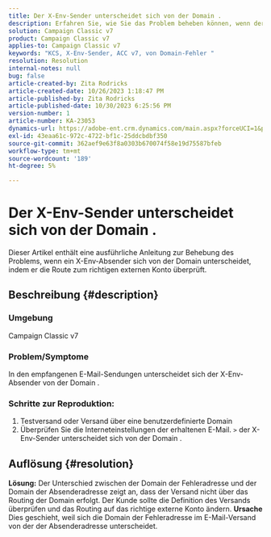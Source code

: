 ```yaml
---
title: Der X-Env-Sender unterscheidet sich von der Domain .
description: Erfahren Sie, wie Sie das Problem beheben können, wenn der X-Env-Absender sich von der Domain unterscheidet. Ändern Sie das Routing auf das richtige externe Konto.
solution: Campaign Classic v7
product: Campaign Classic v7
applies-to: Campaign Classic v7
keywords: "KCS, X-Env-Sender, ACC v7, von Domain-Fehler "
resolution: Resolution
internal-notes: null
bug: false
article-created-by: Zita Rodricks
article-created-date: 10/26/2023 1:18:47 PM
article-published-by: Zita Rodricks
article-published-date: 10/30/2023 6:25:56 PM
version-number: 1
article-number: KA-23053
dynamics-url: https://adobe-ent.crm.dynamics.com/main.aspx?forceUCI=1&pagetype=entityrecord&etn=knowledgearticle&id=d912882f-0274-ee11-9ae7-6045bd006b4b
exl-id: 43eaa61c-972c-4722-bf1c-25ddcbdbf350
source-git-commit: 362aef9e63f8a0303b670074f58e19d75587bfeb
workflow-type: tm+mt
source-wordcount: '189'
ht-degree: 5%

---
```


# Der X-Env-Sender unterscheidet sich von der Domain .


Dieser Artikel enthält eine ausführliche Anleitung zur Behebung des Problems, wenn ein X-Env-Absender sich von der Domain unterscheidet, indem er die Route zum richtigen externen Konto überprüft.



## Beschreibung {#description}


### <b>Umgebung</b>

Campaign Classic v7



### <b>Problem/Symptome</b>

In den empfangenen E-Mail-Sendungen unterscheidet sich der X-Env-Absender von der Domain .

### <b>Schritte zur Reproduktion:</b>

1. Testversand oder Versand über eine benutzerdefinierte Domain
2. Überprüfen Sie die Interneteinstellungen der erhaltenen E-Mail. `>`  der X-Env-Sender unterscheidet sich von der Domain .



## Auflösung {#resolution}

<b>Lösung:</b>
Der Unterschied zwischen der Domain der Fehleradresse und der Domain der Absenderadresse zeigt an, dass der Versand nicht über das Routing der Domain erfolgt. Der Kunde sollte die Definition des Versands überprüfen und das Routing auf das richtige externe Konto ändern.
<b>Ursache</b>
Dies geschieht, weil sich die Domain der Fehleradresse im E-Mail-Versand von der der Absenderadresse unterscheidet.
